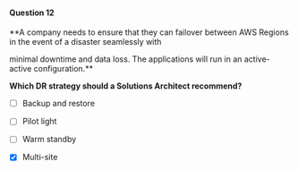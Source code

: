 #### Question  12


**A company needs to ensure that they can failover between AWS Regions in the event of a disaster seamlessly with

minimal downtime and data loss. The applications will run in an active-active configuration.**


**Which DR strategy should a Solutions Architect recommend?**


- [ ] Backup and restore


- [ ] Pilot light


- [ ] Warm standby


- [x] Multi-site

